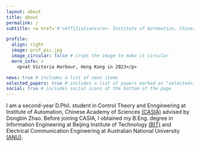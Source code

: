 ```yaml
---
layout: about
title: about
permalink: /
subtitle: <a href='#'>Affiliations</a>. Institute of Automation, Chinese Academy of Sciences

profile:
  align: right
  image: prof_pic.jpg
  image_circular: false # crops the image to make it circular
  more_info: >
    <p>at Victoria Harbour, Hong Kong in 2023</p>

news: true # includes a list of news items
selected_papers: true # includes a list of papers marked as "selected={true}"
social: true # includes social icons at the bottom of the page
---
```


I am a second-year D.Phil. student in Control Theory and Enngineering at Institute of Automation, Chinese Academy of Sciences [(CASIA)](https://www.ia.cas.cn/) advised by Dongbin Zhao. Before joining CASIA, I obtained my B.Eng. degree in Information Engineering at Beijing Institute of Technology [(BIT)](https://www.bit.edu.cn/) and Electrical Communication Engineering at Australian National University [(ANU)](https://www.anu.edu.au/). 
